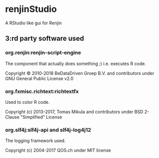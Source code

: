 # renjinStudio
A RStudio like gui for Renjin 


## 3:rd party software used

### org.renjin:renjin-script-engine
The component that actually does something ;) i.e. executes R code.

Copyright © 2010-2018 BeDataDriven Groep B.V. and contributors under GNU General Public License v2.0

### org.fxmisc.richtext:richtextfx
Used to color R code.

Copyright (c) 2013-2017, Tomas Mikula and contributors under BSD 2-Clause "Simplified" License

### org.slf4j:slf4j-api and slf4j-log4j12
The logging framework used.

Copyright (c) 2004-2017 QOS.ch under MIT license
